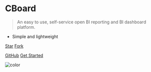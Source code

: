# CBoard

> An easy to use, self-service open BI reporting and BI dashboard platform.

- Simple and lightweight

<a class="github-button" href="https://github.com/yzhang921/CBoard" data-icon="octicon-star" data-size="large" data-show-count="true" aria-label="Star ntkme/github-buttons on GitHub">Star</a>
<a class="github-button" href="https://github.com/yzhang921/CBoard/fork" data-icon="octicon-repo-forked" data-size="large" data-show-count="true" aria-label="Fork ntkme/github-buttons on GitHub">Fork</a>

[GitHub](https://github.com/yzhang921/CBoard/)
[Get Started](#introduction)

![color](white)